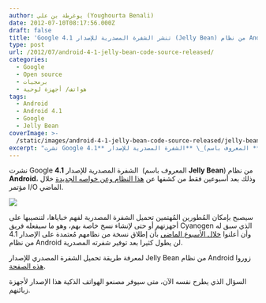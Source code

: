 ```yaml
---
author: يوغرطة بن علي (Youghourta Benali)
date: 2012-07-10T08:17:56.000Z
draft: false
title: 'Google تنشر الشفرة المصدرية للإصدار 4.1 (Jelly Bean) من نظام Android  '
type: post
url: /2012/07/android-4-1-jelly-bean-code-source-released/
categories:
  - Google
  - Open source
  - برمجيات
  - هواتف/ أجهزة لوحية
tags:
  - Android
  - Android 4.1
  - Google
  - Jelly Bean
coverImage: >-
  /static/images/android-4-1-jelly-bean-code-source-released/jelly-bean_android_4_1.jpg
excerpt: "نشرت Google الشفرة المصدرية للإصدار **4.1** \_(المعروف باسم **Jelly Bean**) من نظام **Android**، وذلك بعد أسبوعين فقط من كشفها عن [هذا النظام وعن خواصه الجديدة](https://www.it-scoop.com/2012/06/android-jelly-bean/) خلال مؤتمر I/O الماضي.\n\n\n\nسيصبح بإمكان المُطورين المُهتمين تحميل الشفرة المصدرية لفهم خباياها، لتنصيبها على أجهزتهم"
---
```

نشرت Google الشفرة المصدرية للإصدار **4.1**  (المعروف باسم **Jelly Bean**) من نظام **Android**، وذلك بعد أسبوعين فقط من كشفها عن [هذا النظام وعن خواصه الجديدة](https://www.it-scoop.com/2012/06/android-jelly-bean/) خلال مؤتمر I/O الماضي.

![](/static/images/android-4-1-jelly-bean-code-source-released/jelly-bean_android\_4\_1.jpg)

سيصبح بإمكان المُطورين المُهتمين تحميل الشفرة المصدرية لفهم خباياها، لتنصيبها على أجهزتهم أو حتى لإنشاء نسخ خاصة بهم، وهو ما سيفعله فريق Cyanogen الذي سبق له وأن أعلنوا [خلال الأسبوع الماضي](https://plus.google.com/117962666888533781522/posts/PNJutPNhixo) بأن إطلاق نسخة من نظامهم مُعتمدة على الإصدار 4.1 من نظام Android لن يطول كثيرا بعد توفير شفرته المصدرية.

لمعرفة طريقة تحميل الشفرة المصدري للإصدار Jelly Bean من نظام Android زوروا [هذه الصفحة](http://source.android.com/source/downloading.html).

السؤال الذي يطرح نفسه الآن، متى سيوفر مصنعو الهواتف الذكية هذا الإصدار لأجهزة زبائنهم.

